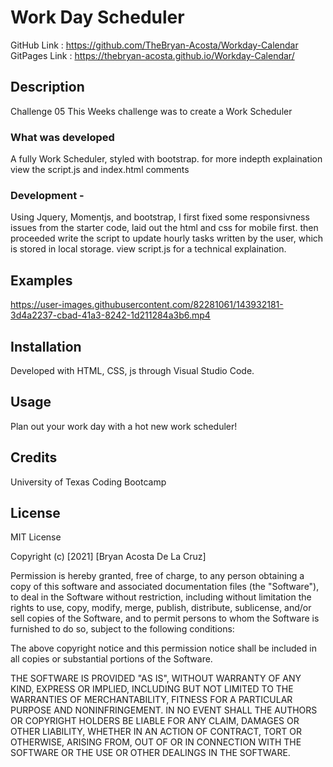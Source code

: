 # Work Day Scheduler

GitHub Link : https://github.com/TheBryan-Acosta/Workday-Calendar
GitPages Link : https://thebryan-acosta.github.io/Workday-Calendar/

## **Description**

Challenge 05 This Weeks challenge was to create a Work Scheduler

### **What was developed**

A fully Work Scheduler, styled with bootstrap.
for more indepth explaination view the script.js and index.html comments

### **Development** -

Using Jquery, Momentjs, and bootstrap, I first fixed some responsivness issues from the starter code, laid out the html and css for mobile first. then proceeded write the script to update hourly tasks written by the user, which is stored in local storage. view script.js for a technical explaination.

## **Examples**


https://user-images.githubusercontent.com/82281061/143932181-3d4a2237-cbad-41a3-8242-1d211284a3b6.mp4


## **Installation**

Developed with HTML, CSS, js through Visual Studio Code.

## **Usage**

Plan out your work day with a hot new work scheduler!

## **Credits**

University of Texas Coding Bootcamp

## **License**

MIT License

Copyright (c) [2021] [Bryan Acosta De La Cruz]

Permission is hereby granted, free of charge, to any person obtaining a copy
of this software and associated documentation files (the "Software"), to deal
in the Software without restriction, including without limitation the rights
to use, copy, modify, merge, publish, distribute, sublicense, and/or sell
copies of the Software, and to permit persons to whom the Software is
furnished to do so, subject to the following conditions:

The above copyright notice and this permission notice shall be included in all
copies or substantial portions of the Software.

THE SOFTWARE IS PROVIDED "AS IS", WITHOUT WARRANTY OF ANY KIND, EXPRESS OR
IMPLIED, INCLUDING BUT NOT LIMITED TO THE WARRANTIES OF MERCHANTABILITY,
FITNESS FOR A PARTICULAR PURPOSE AND NONINFRINGEMENT. IN NO EVENT SHALL THE
AUTHORS OR COPYRIGHT HOLDERS BE LIABLE FOR ANY CLAIM, DAMAGES OR OTHER
LIABILITY, WHETHER IN AN ACTION OF CONTRACT, TORT OR OTHERWISE, ARISING FROM,
OUT OF OR IN CONNECTION WITH THE SOFTWARE OR THE USE OR OTHER DEALINGS IN THE
SOFTWARE.
